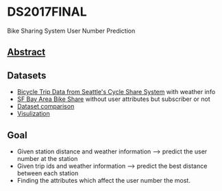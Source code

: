 # DS2017FINAL
Bike Sharing System User Number Prediction

## [Abstract](https://docs.google.com/document/d/1aSSCUY7zKjgmx_NfynuDGJAoMsRLy9DFm6jmIgi4F74/edit#)
## Datasets
* [Bicycle Trip Data from Seattle's Cycle Share System](https://www.kaggle.com/pronto/cycle-share-dataset/data) with weather info
* [SF Bay Area Bike Share](https://www.kaggle.com/benhamner/sf-bay-area-bike-share/data) without user attributes but subscriber or not
* [Dataset comparison](https://docs.google.com/a/media.ee.ntu.edu.tw/spreadsheets/d/1gFFYj2T_MuCwT5EcOxAKVQXuKVZWVHDYLZZc8b2vqz0/edit?usp=sharing)
* [Visulization](https://docs.google.com/document/d/10Yumg9dXHRkzohRVAqmWmredxVosO6JDLA86l5BAYWk/edit)

## Goal  
* Given station distance and weather information  --> predict the user number at the station
* Given trip ids and weather information --> predict the best distance  between each station
* Finding the attributes which affect the user number the most.
